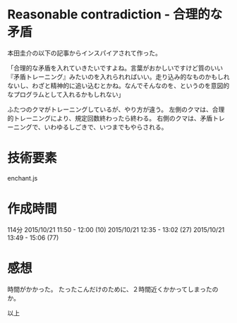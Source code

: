 # Reasonable contradiction - 合理的な矛盾

本田圭介の以下の記事からインスパイアされて作った。

「合理的な矛盾を入れていきたいですよね。言葉がおかしいですけど質のいい『矛盾トレーニング』みたいのを入れられればいい。走り込み的なものかもしれないし、わざと精神的に追い込むとかね。なんでそんなのを、というのを意図的なプログラムとして入れるかもしれない」

ふたつのクマがトレーニングしているが、やり方が違う。
左側のクマは、合理的トレーニングにより、規定回数終わったら終わる。
右側のクマは、矛盾トレーニングで、いわゆるしごきで、いつまでもやらされる。

# 技術要素
enchant.js

# 作成時間
114分
2015/10/21 11:50 - 12:00 (10)
2015/10/21 12:35 - 13:02 (27)
2015/10/21 13:49 - 15:06 (77)

# 感想
時間がかかった。
たったこんだけのために、２時間近くかかってしまったのか。

以上
